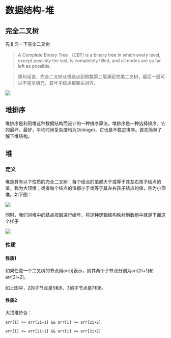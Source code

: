 # 数据结构-堆

## 完全二叉树

先复习一下完全二叉树

>A Complete Binary Tree （CBT) is a binary tree in which every level,
except possibly the last, is completely filled, and all nodes
are as far left as possible.

>换句话说，完全二叉树从根结点到倒数第二层满足完美二叉树，最后一层可以不完全填充，其叶子结点都靠左对齐。

![][3]


## 堆排序

堆排序是利用堆这种数据结构而设计的一种排序算法，堆排序是一种选择排序，它的最坏，最好，平均时间复杂度均为O(nlogn)，它也是不稳定排序。首先简单了解下堆结构。


## 堆

### 定义

堆是具有以下性质的完全二叉树：每个结点的值都大于或等于其左右孩子结点的值，称为大顶堆；或者每个结点的值都小于或等于其左右孩子结点的值，称为小顶堆。如下图：

![][1]

同时，我们对堆中的结点按层进行编号，将这种逻辑结构映射到数组中就是下面这个样子



![][2]

### 性质

#### 性质1



如果任意一个二叉树的节点用arr[i]表示，则其两个子节点分别为arr[2i+1]和arr[2i+2]。

如上图中，2的子节点是5和6、3的子节点是7和8。

#### 性质2

大顶堆符合：
```
arr[i] >= arr[2i+1] && arr[i] >= arr[2i+2]  
```

```
arr[i] <= arr[2i+1] && arr[i] <= arr[2i+2]  
```





[1]:../images/堆-1.png
[2]:../images/堆-数组-1.png
[3]:../images/完全二叉树-1.png
